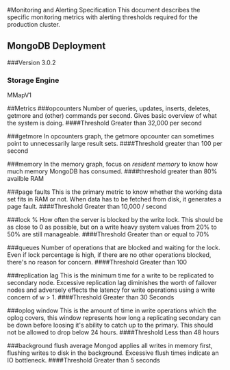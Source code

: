 #Monitoring and Alerting Specification
This document describes the specific monitoring metrics with alerting thresholds required for the production cluster.

## MongoDB Deployment 
###Version
3.0.2 
### Storage Engine 
MMapV1

##Metrics
###opcounters
Number of queries, updates, inserts, deletes, getmore and (other) commands per second. Gives basic overview of what the system is doing.
####Threshold
Greater than 32,000 per second


###getmore
In opcounters graph, the getmore opcounter can sometimes point to unnecessarily large result sets.
####Threshold
greater than 100 per second


###memory
In the memory graph, focus on *resident memory* to know how much memory MongoDB has consumed.
####threshold
greater than 80% availble RAM

###page faults
This is the primary metric to know whether the working data set fits in RAM or not. When data has to be fetched from disk, it generates a page fault.
####Threshold
Greater than 10,000 / second

###lock %
How often the server is blocked by the write lock. This should be as close to 0 as possible, but on a write heavy system values from 20% to 50% are still manageable.
####Threshold
Greater than or equal to 70% 

###queues
Number of operations that are blocked and waiting for the lock. Even if lock percentage is high, if there are no other operations blocked, there's no reason for concern.
####Threshold
Greater than 100

###replication lag
This is the minimum time for a write to be replicated to secondary node. Excessive replication lag diminishes the worth of failover nodes and adversely effects the latency for write operations using a write concern of w > 1.
####Threshold
Greater than 30 Seconds

###oplog window
This is the amount of time in write operations which the oplog covers, this window represents how long a replicating secondary can be down before loosing it's ability to catch up to the primary. This should not be allowed to drop below 24 hours.
####Threshold
Less than 48 hours

###background flush average
Mongod applies all writes in memory first, flushing writes to disk in the background. Excessive flush times indicate an IO bottleneck.
####Threshold
Greater than 5 seconds